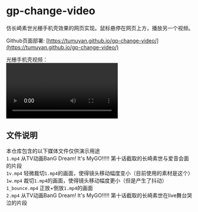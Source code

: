 # gp-change-video
仿长崎素世光栅手机壳效果的网页实现。鼠标悬停在网页上方，播放另一个视频。

Github页面部署: [https://tumuyan.github.io/gp-change-video/](https://tumuyan.github.io/gp-change-video/)  

光栅手机壳视频：  
<video src="https://github.com/tumuyan/gp-change-video/assets/3126801/a8a92466-533c-4773-af6e-b6fa6b260710"/>

## 文件说明
本仓库包含的以下媒体文件仅供演示用途  
`1.mp4` 从TV动画BanG Dream! It's MyGO!!!!! 第十话截取的长崎素世与爱音会面的片段  
`1v.mp4` 轻微裁切`1.mp4`的画面，使得镜头移动幅度变小（目前使用的素材是这个）  
`1w.mp4` 裁切`1.mp4`的画面，使得镜头移动幅度更小（但是产生了抖动）  
`1_bounce.mp4` 正放+倒放`1.mp4`的画面  
`2.mp4` 从TV动画BanG Dream! It's MyGO!!!!! 第十话截取的长崎素世在live舞台哭泣的片段  
